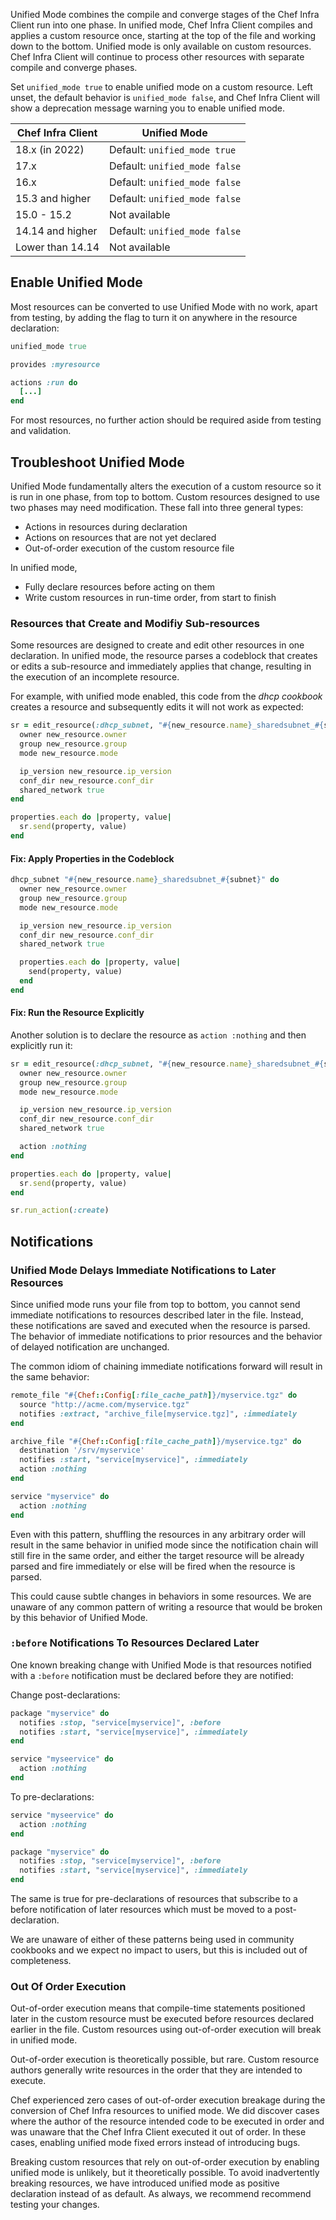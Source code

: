 <!-- markdownlint-disable MD041 -->
Unified Mode combines the compile and converge stages of the Chef Infra Client run into one phase. In unified mode, Chef Infra Client compiles and applies a custom resource once, starting at the top of the file and working down to the bottom. Unified mode is only available on custom resources. Chef Infra Client will continue to process other resources with separate compile and converge phases.

Set `unified_mode true` to enable unified mode on a custom resource. Left unset, the default behavior is `unified_mode false`, and Chef Infra Client will show a deprecation message warning you to enable unified mode.

|Chef Infra Client  | Unified Mode|
|-------------------|------------|
| 18.x (in 2022)    | Default: `unified_mode true` |
| 17.x              | Default: `unified_mode false`|
| 16.x              | Default: `unified_mode false`|
| 15.3 and higher   | Default: `unified_mode false`|
| 15.0 - 15.2       | Not available              |
| 14.14 and higher  | Default: `unified_mode false`|
| Lower than 14.14  | Not available              |


## Enable Unified Mode

Most resources can be converted to use Unified Mode with no work, apart from testing, by adding the flag to turn it on anywhere in the resource declaration:

```ruby
unified_mode true

provides :myresource

actions :run do
  [...]
end
```

For most resources, no further action should be required aside from testing and validation.

## Troubleshoot Unified Mode

Unified Mode fundamentally alters the execution of a custom resource so it is run in one phase, from top to bottom. Custom resources designed to use two phases may need modification. These fall into three general types:

- Actions in resources during declaration
- Actions on resources that are not yet declared
- Out-of-order execution of the custom resource file

In unified mode,

- Fully declare resources before acting on them
- Write custom resources in run-time order, from start to finish

### Resources that Create and Modifiy Sub-resources

Some resources are designed to create and edit other resources in one declaration. In unified mode, the resource parses a codeblock that creates or edits a sub-resource and immediately applies that change, resulting in the execution of an incomplete resource.

For example, with unified mode enabled, this code from the _dhcp cookbook_ creates a resource and subsequently edits it will not work as expected:

```ruby
sr = edit_resource(:dhcp_subnet, "#{new_resource.name}_sharedsubnet_#{subnet}") do
  owner new_resource.owner
  group new_resource.group
  mode new_resource.mode

  ip_version new_resource.ip_version
  conf_dir new_resource.conf_dir
  shared_network true
end

properties.each do |property, value|
  sr.send(property, value)
end
```

#### Fix: Apply Properties in the Codeblock

```ruby
dhcp_subnet "#{new_resource.name}_sharedsubnet_#{subnet}" do
  owner new_resource.owner
  group new_resource.group
  mode new_resource.mode

  ip_version new_resource.ip_version
  conf_dir new_resource.conf_dir
  shared_network true

  properties.each do |property, value|
    send(property, value)
  end
end
```

#### Fix: Run the Resource Explicitly

Another solution is to declare the resource as `action :nothing` and then explicitly run it:

```ruby
sr = edit_resource(:dhcp_subnet, "#{new_resource.name}_sharedsubnet_#{subnet}") do
  owner new_resource.owner
  group new_resource.group
  mode new_resource.mode

  ip_version new_resource.ip_version
  conf_dir new_resource.conf_dir
  shared_network true

  action :nothing
end

properties.each do |property, value|
  sr.send(property, value)
end

sr.run_action(:create)
```

<!-- This also shows that the pattern of saving a resource to a variable and forcing it to run at compile time with an explicit `run_action` still works, but it is redundant with Unified Mode which forces all resource execution to compile time by default. -->

## Notifications

### Unified Mode Delays Immediate Notifications to Later Resources

Since unified mode runs your file from top to bottom, you cannot send immediate notifications to resources described later in the file. Instead, these notifications are saved and executed when the resource is parsed. The behavior of immediate notifications to prior resources and the behavior of delayed notification are unchanged.

The common idiom of chaining immediate notifications forward will result in the same behavior:

```ruby
remote_file "#{Chef::Config[:file_cache_path]}/myservice.tgz" do
  source "http://acme.com/myservice.tgz"
  notifies :extract, "archive_file[myservice.tgz]", :immediately
end

archive_file "#{Chef::Config[:file_cache_path]}/myservice.tgz" do
  destination '/srv/myservice'
  notifies :start, "service[myservice]", :immediately
  action :nothing
end

service "myservice" do
  action :nothing
end
```

Even with this pattern, shuffling the resources in any arbitrary order will result in the same behavior in unified mode since the notification chain will still fire in the same order, and either the target resource will be already parsed and fire immediately or else will be fired when the resource is parsed.

This could cause subtle changes in behaviors in some resources.
We are unaware of any common pattern of writing a resource that would be broken by this behavior of Unified Mode.
### `:before` Notifications To Resources Declared Later

One known breaking change with Unified Mode is that resources notified with a `:before` notification must be declared before they are notified:

Change post-declarations:

```ruby
package "myservice" do
  notifies :stop, "service[myservice]", :before
  notifies :start, "service[myservice]", :immediately
end

service "myseervice" do
  action :nothing
end
```

To pre-declarations:

```ruby
service "myseervice" do
  action :nothing
end

package "myservice" do
  notifies :stop, "service[myservice]", :before
  notifies :start, "service[myservice]", :immediately
end
```

The same is true for pre-declarations of resources that subscribe to a before notification of later resources which must be moved to a post-declaration.

We are unaware of either of these patterns being used in community cookbooks and we expect no impact to users, but this is included out of completeness.

### Out Of Order Execution

Out-of-order execution means that compile-time statements positioned later in the custom resource must be executed before resources declared earlier in the file. Custom resources using out-of-order execution will break in unified mode.

Out-of-order execution is theoretically possible, but rare. Custom resource authors generally write resources in the order that they are intended to execute.

Chef experienced zero cases of out-of-order execution breakage during the conversion of Chef Infra resources to unified mode. We did discover cases where the author of the resource intended code to be executed in order and was unaware that the Chef Infra Client executed it out of order. In these cases, enabling unified mode fixed errors instead of introducing bugs.

Breaking custom resources that rely on out-of-order execution by enabling unified mode is unlikely, but it theoretically possible. To avoid inadvertently breaking resources, we have introduced unified mode as positive declaration instead of as default. As always, we recommend recommend testing your changes.

